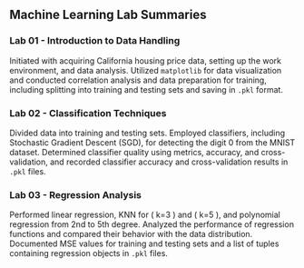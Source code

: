 ## Machine Learning Lab Summaries

### Lab 01 - Introduction to Data Handling
Initiated with acquiring California housing price data, setting up the work environment, and data analysis. Utilized `matplotlib` for data visualization and conducted correlation analysis and data preparation for training, including splitting into training and testing sets and saving in `.pkl` format.

### Lab 02 - Classification Techniques
Divided data into training and testing sets. Employed classifiers, including Stochastic Gradient Descent (SGD), for detecting the digit 0 from the MNIST dataset. Determined classifier quality using metrics, accuracy, and cross-validation, and recorded classifier accuracy and cross-validation results in `.pkl` files.

### Lab 03 - Regression Analysis
Performed linear regression, KNN for \( k=3 \) and \( k=5 \), and polynomial regression from 2nd to 5th degree. Analyzed the performance of regression functions and compared their behavior with the data distribution. Documented MSE values for training and testing sets and a list of tuples containing regression objects in `.pkl` files.
